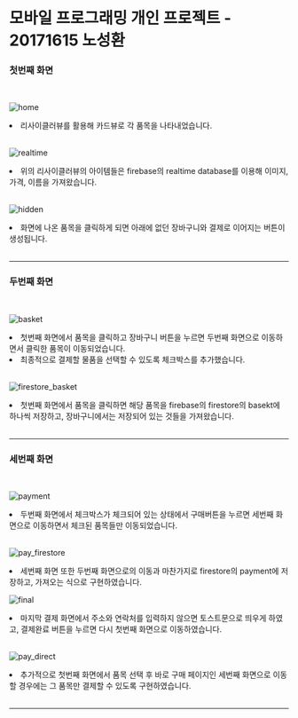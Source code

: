 <h1> 모바일 프로그래밍 개인 프로젝트 - 20171615 노성환 </h1>

<h3> 첫번째 화면 </h3>
<br>

![home](https://user-images.githubusercontent.com/28584275/96878494-e47d8700-14b5-11eb-8ff8-8bcb6c3006d9.png)

<li> 리사이클러뷰를 활용해 카드뷰로 각 품목을 나타내었습니다. </li>
<br>
  
![realtime](https://user-images.githubusercontent.com/28584275/96882444-45a75980-14ba-11eb-932a-67019b72cd18.png)

<li> 위의 리사이클러뷰의 아이템들은 firebase의 realtime database를 이용해 이미지, 가격, 이름을 가져왔습니다. </li>
<br>

![hidden](https://user-images.githubusercontent.com/28584275/96883973-f4986500-14bb-11eb-9984-c203d734409d.png)

<li> 화면에 나온 품목을 클릭하게 되면 아래에 없던 장바구니와 결제로 이어지는 버튼이 생성됩니다. </li>
<br>
<hr>

<h3> 두번째 화면 </h3>
<br>

![basket](https://user-images.githubusercontent.com/28584275/96885020-23fba180-14bd-11eb-846d-aa57e39ecff0.png)

<li> 첫번째 화면에서 품목을 클릭하고 장바구니 버튼을 누르면 두번째 화면으로 이동하면서 클릭한 품목이 이동되었습니다. </li>
<li> 최종적으로 결제할 물품을 선택할 수 있도록 체크박스를 추가했습니다. </li>
<br>

![firestore_basket](https://user-images.githubusercontent.com/28584275/96885943-0ed34280-14be-11eb-9ea7-dcadb8f99f4c.png)

<li> 첫번째 화면에서 품목을 클릭하면 해당 품목을 firebase의 firestore의 basekt에 하나씩 저장하고, 장바구니에서는 저장되어 있는 것들을 가져왔습니다. </li>
<br>
<hr>

<h3> 세번째 화면 </h3>
<br>

![payment](https://user-images.githubusercontent.com/28584275/96886316-6e315280-14be-11eb-9ba2-ca2644e8751e.png)

<li> 두번째 화면에서 체크박스가 체크되어 있는 상태에서 구매버튼을 누르면 세번째 화면으로 이동하면서 체크된 품목들만 이동되었습니다. </li>
<br>

![pay_firestore](https://user-images.githubusercontent.com/28584275/96887077-2d860900-14bf-11eb-9861-73bda30ca696.png)

<li> 세번째 화면 또한 두번째 화면으로의 이동과 마찬가지로 firestore의 payment에 저장하고, 가져오는 식으로 구현하였습니다.
<br>

![final](https://user-images.githubusercontent.com/28584275/96886682-c8caae80-14be-11eb-8610-bb92b745a8ce.png)

<li> 마지막 결제 화면에서 주소와 연락처를 입력하지 않으면 토스트문으로 띄우게 하였고, 결제완료 버튼을 누르면 다시 첫번째 화면으로 이동하였습니다. </li>
<br>

![pay_direct](https://user-images.githubusercontent.com/28584275/96887542-a5543380-14bf-11eb-9a53-370057a5920c.png)
<li> 추가적으로 첫번째 화면에서 품목 선택 후 바로 구매 페이지인 세번째 화면으로 이동할 경우에는 그 품목만 결제할 수 있도록 구현하였습니다. </li>
<br>
<hr>

